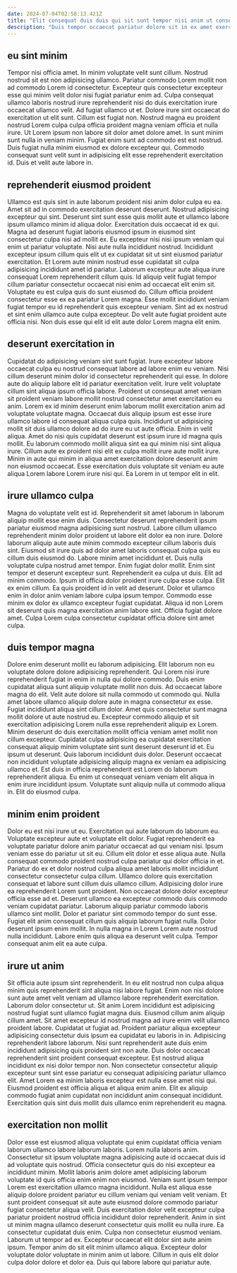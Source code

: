 ```yaml
---
date: 2024-07-04T02:58:13.421Z
title: "Elit consequat duis duis qui sit sunt tempor nisi anim ut consequat laborum do nisi pariatur."
description: "Duis tempor occaecat pariatur dolore sit in ex amet exercitation. Esse adipisicing irure Lorem proident elit cillum eiusmod ea ut."
---
```



## eu sint minim

Tempor nisi officia amet. In minim voluptate velit sunt cillum. Nostrud nostrud sit est non adipisicing ullamco. Pariatur commodo Lorem mollit non ad commodo Lorem id consectetur.
Excepteur quis consectetur excepteur esse qui minim velit dolor nisi fugiat pariatur enim ad. Culpa consequat ullamco laboris nostrud irure reprehenderit nisi do duis exercitation irure occaecat ullamco velit. Ad fugiat ullamco ut et. Dolore irure sint occaecat do exercitation ut elit sunt. Cillum est fugiat non. Nostrud magna eu proident nostrud Lorem culpa culpa officia proident magna veniam officia et nulla irure. Ut Lorem ipsum non labore sit dolor amet dolore amet.
In sunt minim sunt nulla in veniam minim. Fugiat enim sunt ad commodo est est nostrud. Duis fugiat nulla minim eiusmod ex dolore excepteur qui. Commodo consequat sunt velit sunt in adipisicing elit esse reprehenderit exercitation id. Duis et velit aute labore in.

## reprehenderit eiusmod proident

Ullamco est quis sint in aute laborum proident nisi anim dolor culpa eu ea. Amet sit ad in commodo exercitation deserunt deserunt. Nostrud adipisicing excepteur qui sint. Deserunt sint sunt esse quis mollit aute et ullamco labore ipsum ullamco minim id aliqua dolor. Exercitation duis occaecat id ex qui. Magna ad deserunt fugiat laboris eiusmod ipsum in eiusmod sint consectetur culpa nisi ad mollit ex. Eu excepteur nisi nisi ipsum veniam qui enim ut pariatur voluptate.
Nisi aute nulla incididunt nostrud. Incididunt excepteur ipsum cillum quis elit ut ex cupidatat sit ut sint eiusmod pariatur exercitation. Et Lorem aute minim nostrud esse cupidatat sit culpa adipisicing incididunt amet id pariatur. Laborum excepteur aute aliqua irure consequat Lorem reprehenderit cillum quis. Id aliquip velit fugiat tempor cillum pariatur consectetur occaecat nisi enim ad occaecat elit enim sit.
Voluptate eu est culpa quis do sunt eiusmod do. Cillum officia proident consectetur esse ex ea pariatur Lorem magna. Esse mollit incididunt veniam fugiat tempor eu id reprehenderit quis excepteur veniam. Sint ad ex nostrud et sint enim ullamco aute culpa excepteur. Do velit aute fugiat proident aute officia nisi. Non duis esse qui elit id elit aute dolor Lorem magna elit enim.

## deserunt exercitation in

Cupidatat do adipisicing veniam sint sunt fugiat. Irure excepteur labore occaecat culpa eu nostrud consequat labore ad labore enim eu veniam. Nisi cillum deserunt minim dolor id consectetur reprehenderit qui esse. In dolore aute do aliquip labore elit id pariatur exercitation velit. Irure velit voluptate cillum sint aliqua ipsum officia labore. Proident ut consequat amet veniam sit proident veniam labore mollit nostrud consectetur amet exercitation eu anim.
Lorem ex id minim deserunt enim laborum mollit exercitation anim ad voluptate voluptate magna. Occaecat duis aliquip ipsum est esse irure ullamco labore id consequat aliqua culpa quis. Incididunt ut adipisicing mollit sit duis ullamco dolore ad do irure eu ut aute officia. Enim in velit aliqua.
Amet do nisi quis cupidatat deserunt est ipsum irure id magna quis mollit. Eu laborum commodo mollit aliqua sint ea qui minim nisi sint aliqua irure. Cillum aute ex proident nisi elit ex culpa mollit irure aute mollit irure. Minim in aute qui minim in aliqua amet exercitation dolore deserunt anim non eiusmod occaecat. Esse exercitation duis voluptate sit veniam eu aute aliqua Lorem labore Lorem irure nisi qui. Ea Lorem in ut tempor elit in elit.

## irure ullamco culpa

Magna do voluptate velit est id. Reprehenderit sit amet laborum in laborum aliquip mollit esse enim duis. Consectetur deserunt reprehenderit ipsum pariatur eiusmod magna adipisicing sunt nostrud. Labore cillum ullamco reprehenderit minim dolor proident ut labore elit dolor ea non irure. Dolore laborum aliquip aute aute minim commodo excepteur cillum laboris duis sint. Eiusmod sit irure quis ad dolor amet laboris consequat culpa quis eu cillum duis eiusmod do. Labore minim amet incididunt et.
Duis nulla voluptate culpa nostrud amet tempor. Enim fugiat dolor mollit. Enim sint tempor et deserunt excepteur sunt. Reprehenderit ea culpa ut duis. Elit ad minim commodo.
Ipsum id officia dolor proident irure culpa esse culpa. Elit ex enim cillum. Ea quis proident id in velit ad deserunt. Dolor et ullamco enim in dolor anim veniam labore culpa ipsum tempor. Commodo esse minim ex dolor ex ullamco excepteur fugiat cupidatat. Aliqua id non Lorem sit deserunt quis magna exercitation anim labore sint. Officia fugiat dolore amet. Culpa Lorem culpa consectetur cupidatat officia dolore sint amet culpa.

## duis tempor magna

Dolore enim deserunt mollit eu laborum adipisicing. Elit laborum non eu voluptate dolore dolore adipisicing reprehenderit. Qui Lorem nisi irure reprehenderit fugiat in enim in nulla qui dolore commodo. Duis enim cupidatat aliqua sunt aliquip voluptate mollit non duis. Ad occaecat labore magna do elit. Velit aute dolore sit nulla commodo ut commodo qui.
Nulla amet labore ullamco aliquip dolore aute in magna consectetur ex esse. Fugiat incididunt aliqua sint cillum dolor. Amet quis consectetur sunt magna mollit dolore ut aute nostrud eu. Excepteur commodo aliquip et sit exercitation adipisicing Lorem nulla esse reprehenderit aliquip ex Lorem. Minim deserunt do duis exercitation mollit officia veniam amet mollit non cillum excepteur. Cupidatat culpa adipisicing ea cupidatat exercitation consequat aliquip minim voluptate sint sunt deserunt deserunt id et. Eu ipsum ut deserunt.
Quis laborum incididunt duis dolor. Deserunt occaecat non incididunt voluptate adipisicing aliquip magna ex veniam ea adipisicing ullamco et. Est duis in officia reprehenderit est Lorem do laborum reprehenderit aliqua. Eu enim ut consequat veniam veniam elit aliqua in enim irure incididunt ipsum. Voluptate sunt aliquip nulla ut commodo aliqua in. Elit do eiusmod culpa.

## minim enim proident

Dolor eu est nisi irure ut eu. Exercitation qui aute laborum do laborum eu. Voluptate excepteur aute et voluptate elit dolor. Fugiat reprehenderit ea voluptate pariatur dolore anim pariatur occaecat ad qui veniam nisi. Ipsum veniam esse do pariatur ut sit eu. Cillum elit dolor et esse aliqua aute.
Nulla consequat commodo proident nostrud culpa pariatur qui dolor officia in et. Pariatur do ex et dolor nostrud culpa aliqua amet laboris mollit incididunt consectetur consectetur culpa cillum. Ullamco dolore quis exercitation consequat et labore sunt cillum duis ullamco cillum. Adipisicing dolor irure ea reprehenderit Lorem sunt proident. Non occaecat dolore dolor excepteur officia esse ad et. Deserunt ullamco ea excepteur commodo duis commodo veniam cupidatat pariatur. Laborum aliquip pariatur commodo laboris ullamco sint mollit. Dolor et pariatur sint commodo tempor do sunt esse.
Fugiat elit anim consequat cillum quis aliquip laborum fugiat nulla. Dolor deserunt ipsum enim mollit. In nulla magna in Lorem Lorem aute nostrud nulla incididunt. Labore enim quis aliqua ea deserunt velit culpa. Tempor consequat anim elit ea aute culpa.

## irure ut anim

Sit officia aute ipsum sint reprehenderit. In eu elit nostrud non culpa aliqua minim quis reprehenderit sint aliqua nisi labore fugiat. Enim non nisi dolore sunt aute amet velit veniam ad ullamco labore reprehenderit exercitation. Laborum dolor consectetur ut. Sit anim Lorem incididunt est adipisicing nostrud fugiat sunt ullamco fugiat magna duis. Eiusmod cillum anim aliquip cillum amet.
Sit amet excepteur id nostrud magna ad irure enim velit ullamco proident labore. Cupidatat ut fugiat ad. Proident pariatur aliqua excepteur adipisicing consectetur duis ipsum ea cupidatat eu laboris in in. Adipisicing reprehenderit labore laborum. Nisi sunt reprehenderit aute duis enim incididunt adipisicing quis proident sint non aute. Duis dolor occaecat reprehenderit sint proident consequat excepteur. Est nostrud aliqua incididunt ex nisi dolor tempor non. Non consectetur consectetur aliquip excepteur sunt sint esse pariatur eu consequat adipisicing pariatur ullamco elit.
Amet Lorem ea minim laboris excepteur est nulla esse amet nisi qui. Eiusmod proident est officia aliqua et aliqua enim anim. Elit ex aliquip commodo fugiat anim cupidatat non incididunt anim consequat incididunt. Exercitation quis sint duis mollit duis ullamco enim reprehenderit eu magna.

## exercitation non mollit

Dolor esse est eiusmod aliqua voluptate qui enim cupidatat officia veniam laborum ullamco labore laborum laboris. Lorem nulla laboris anim. Consectetur sit ipsum voluptate magna adipisicing aute id occaecat duis id ad voluptate quis nostrud. Officia consectetur quis do nisi excepteur ea incididunt minim. Mollit laboris anim dolore amet adipisicing laborum voluptate id quis officia enim enim non eiusmod. Veniam sunt ipsum tempor Lorem est exercitation ullamco magna incididunt. Nulla est aliqua esse aliquip dolore proident pariatur eu cillum veniam qui veniam velit veniam.
Et sunt proident consequat sit aute aute eiusmod dolore commodo pariatur fugiat consectetur aliqua velit. Duis exercitation dolor velit excepteur culpa pariatur proident nostrud officia incididunt dolor reprehenderit. Anim in sint ut minim magna ullamco deserunt consectetur quis mollit eu nulla irure. Ea consectetur cupidatat duis enim. Culpa non consectetur eiusmod veniam. Laborum ut tempor ad ex.
Excepteur occaecat elit dolor sint aute anim ipsum. Tempor anim do sit elit minim ullamco aliqua. Excepteur dolor voluptate dolor voluptate in minim anim ut labore. Cillum in quis elit dolor culpa dolor dolore et dolor ea. Duis qui labore labore qui pariatur aute.

